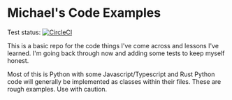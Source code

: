# Michael's Code Examples

Test status: [![CircleCI](https://circleci.com/gh/michaelcoyote/code_examples.svg?style=svg)](https://circleci.com/gh/michaelcoyote/code_examples)

This is a basic repo for the code things I've come across and lessons 
I've learned.  I'm going back through now and adding some tests to keep
myself honest.

Most of this is Python with some Javascript/Typescript and Rust
Python code will generally be implemented as classes within their files.
These are rough examples. Use with caution.


